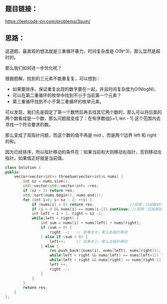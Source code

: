 ## 题目链接：

https://leetcode-cn.com/problems/3sum/

## 思路：

这道题，最直观的想法就是三重循环暴力，时间复杂度是 O(N^3)，那么显然是超时的。

那么我们如何进一步优化呢？

根据题解，找到的三元素不能重复复，可以想到：

- 如果要排序，保证重复出现的数字要在一起，并且时间复杂度为O(NlogN)。
- 可以在第二重循环的枚举中找到不小于当前第一个元素？
- 第三重循环找到不小于第二重循环的枚举元素。

可以发现，我们先是固定了第一个数然后再去找其它两个数的，那么可以将后面的两个数看成是一个数，那么问题就变成了：在有序数组[i+1, len - 1] 这个范围内去寻找一个符合要求的数。

那么变成了双指针问题，而这个数的值不再是 mid ，而是两个边界 left 和 right 的和。

因为已经排序，所以指针移动的条件在：如果当前和大则移动右指针，否则移动左指针。如果值正好就是当前值。

```c++
class Solution {
public:
    vector<vector<int>> threeSum(vector<int>& nums) {
        int sz = nums.size();
        std::vector<std::vector<int> >res;
        if (sz < 3) return res;
        std::sort(nums.begin(), nums.end());
        for (int i=0; i< sz - 2; ++i) {
            if (nums[i] > 0) return res;                //剪枝：已经排好序 后面的数更大相加不可能为0
            if (i > 0 && nums[i] == nums[i-1]) continue; //剪枝：已经排好序 如果当前数和前一个数相同 跳过
            int left = i + 1, right = sz -1;
            while(left < right) {
                int sum = nums[i] + nums[left] + nums[right];
                if (sum > 0) {
                    right --;   // 结果太大，那么右指针移动
                } else if (sum < 0) {
                    left++;     // 结果太小，那么左指针移动
                } else {
                    res.push_back({nums[i], nums[left], nums[right]});
                    while(left < right && nums[left] == nums[left+1]) left++;//去重重复元素
                    while(left < right && nums[right] == nums[right-1]) right--;//去重重复元素
                    left ++;
                    right --;
                }
            }
        }
        return res;
    }
};
```


